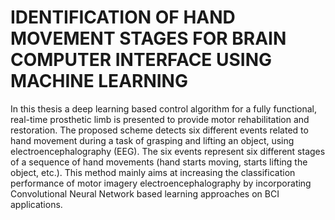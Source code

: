 # IDENTIFICATION OF HAND MOVEMENT STAGES FOR BRAIN COMPUTER INTERFACE USING MACHINE LEARNING
In this thesis a deep learning based control algorithm for a fully functional, real-time
prosthetic limb is presented to provide motor rehabilitation and restoration. The proposed scheme detects six different events related to hand movement during a task of grasping and lifting an object, using electroencephalography (EEG). The six events
represent six different stages of a sequence of hand movements (hand starts moving,
starts lifting the object, etc.). This method mainly aims at increasing the classification
performance of motor imagery electroencephalography by incorporating Convolutional
Neural Network based learning approaches on BCI applications.
